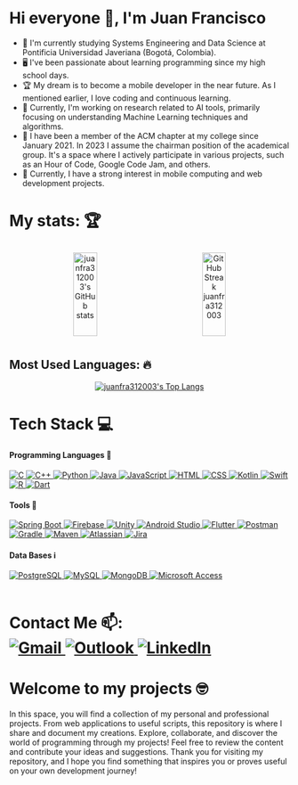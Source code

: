 <h1>Hi everyone 🤙, I'm Juan Francisco </h1>

<div align="left">
  <ul>
    <li>📘 I'm currently studying Systems Engineering and Data Science at Pontificia Universidad Javeriana (Bogotá, Colombia).</li>
    <li>🖥 I've been passionate about learning programming since my high school days.</li>
    <li>🏆 My dream is to become a mobile developer in the near future. As I mentioned earlier, I love coding and continuous learning.</li>
    <li>🤖 Currently, I'm working on research related to AI tools, primarily focusing on understanding Machine Learning techniques and algorithms.</li>
    <li>🥇 I have been a member of the ACM chapter at my college since January 2021. In 2023 I assume the chairman position of the academical group. It's a space where I actively participate in various projects, such as an Hour of Code, Google Code Jam, and others.</li>
    <li>🧠 Currently, I have a strong interest in mobile computing and web development projects.</li>
  </ul>
</div>

<div>
<h1> My stats: 🏆 </h2>
<div align="center">
  <div style="display: flex; flex-direction: row; align-items: center; justify-content: center;">
    <a href="[https://github-readme-stats.demolab.com/?user=juanfra312003](https://github-readme-stats.vercel.app/api?username=juanfra312003)" style="margin: 10px;">
      <img src="https://github-readme-stats.vercel.app/api?username=juanfra312003&show_icons=true&theme=algolia" alt="juanfra312003's GitHub stats" width="45%" height="150px";">
    </a>
    <a href="[https://streak-stats.demolab.com/?user=juanfra312003](https://streak-stats.demolab.com/?user=juanfra312003&theme=algolia)" style="margin: 10px;">
      <img src="https://streak-stats.demolab.com/?user=juanfra312003&theme=algolia" alt="GitHub Streak juanfra312003" width="45%" height="150px";">
    </a>
  </div>
</div>


<h2> Most Used Languages: 🔥 </h2>
<div align="center">
  <a href="[https://top-langs-stats.demolab.com/?user=juanfra312003](https://github-readme-stats-git-masterrstaa-rickstaa.vercel.app/api/top-langs/)">
    <img src="https://github-readme-stats-git-masterrstaa-rickstaa.vercel.app/api/top-langs/?username=juanfra312003&amp;layout=donut&amp;title_color=3382ed&amp;text_color=ffffff&amp;icon_color=0891b2&amp;bg_color=181824&amp;hide_border=true&amp;show_icons=true&amp;langs_count=10&theme=algolia" style="max-width: 100%;" alt="juanfra312003's Top Langs">
  </a>
</div>
</div>


<div align = "left">
  <h1> Tech Stack 💻 </h1>
  
  <h4> Programming Languages 📢</h4>
  <a href="https://en.wikipedia.org/wiki/C_(programming_language)">
            <img src="https://img.shields.io/badge/C-00599C?style=for-the-badge&logo=c&logoColor=white" alt="C">
        </a>
        <a href="https://en.wikipedia.org/wiki/C%2B%2B">
            <img src="https://img.shields.io/badge/C%2B%2B-00599C?style=for-the-badge&logo=c%2B%2B&logoColor=white" alt="C++">
        </a>
        <a href="https://www.python.org/">
            <img src="https://img.shields.io/badge/Python-3776AB?style=for-the-badge&logo=python&logoColor=white" alt="Python">
        </a>
        <a href="https://www.java.com/">
            <img src="https://img.shields.io/badge/Java-007396?style=for-the-badge&logo=java&logoColor=white" alt="Java">
        </a>
        <a href="https://developer.mozilla.org/en-US/docs/Web/JavaScript">
            <img src="https://img.shields.io/badge/JavaScript-F7DF1E?style=for-the-badge&logo=javascript&logoColor=black" alt="JavaScript">
        </a>
        <a href="https://developer.mozilla.org/en-US/docs/Web/HTML">
            <img src="https://img.shields.io/badge/HTML5-E34F26?style=for-the-badge&logo=html5&logoColor=white" alt="HTML">
        </a>
        <a href="https://developer.mozilla.org/en-US/docs/Web/CSS">
            <img src="https://img.shields.io/badge/CSS3-1572B6?style=for-the-badge&logo=css3&logoColor=white" alt="CSS">
        </a>
        <a href="https://kotlinlang.org/">
            <img src="https://img.shields.io/badge/Kotlin-0095D5?style=for-the-badge&logo=kotlin&logoColor=white" alt="Kotlin">
        </a>
        <a href="https://developer.apple.com/swift/">
            <img src="https://img.shields.io/badge/Swift-FFAC45?style=for-the-badge&logo=swift&logoColor=white" alt="Swift">
        </a>
        <a href="https://www.r-project.org/">
            <img src="https://img.shields.io/badge/R-276DC3?style=for-the-badge&logo=r&logoColor=white" alt="R">
        </a>
        <a href="https://dart.dev/">
            <img src="https://img.shields.io/badge/Dart-0175C2?style=for-the-badge&logo=dart&logoColor=white" alt="Dart">
        </a>
  
  <h4> Tools 🧰 </h4>
  <div>
        <a href="https://spring.io/projects/spring-boot">
            <img src="https://img.shields.io/badge/SpringBoot-6DB33F?style=for-the-badge&logo=spring-boot" alt="Spring Boot">
        </a>
        <a href="https://firebase.google.com/">
            <img src="https://img.shields.io/badge/Firebase-FFCA28?style=for-the-badge&logo=firebase&logoColor=black" alt="Firebase">
        </a>
        <a href="https://unity.com/">
            <img src="https://img.shields.io/badge/Unity-000000?style=for-the-badge&logo=unity" alt="Unity">
        </a>
        <a href="https://developer.android.com/studio">
            <img src="https://img.shields.io/badge/Android%20Studio-3DDC84?style=for-the-badge&logo=android-studio&logoColor=white" alt="Android Studio">
        </a>
        <a href="https://flutter.dev/">
            <img src="https://img.shields.io/badge/Flutter-02569B?style=for-the-badge&logo=flutter&logoColor=white" alt="Flutter">
        </a>
        <a href="https://www.postman.com/">
            <img src="https://img.shields.io/badge/Postman-FF6C37?style=for-the-badge&logo=postman&logoColor=black" alt="Postman">
        </a>
        <a href="https://gradle.org/">
            <img src="https://img.shields.io/badge/Gradle-02303A?style=for-the-badge&logo=gradle&logoColor=white" alt="Gradle">
        </a>
        <a href="https://maven.apache.org/">
            <img src="https://img.shields.io/badge/Maven-C71A36?style=for-the-badge&logo=apache-maven&logoColor=white" alt="Maven">
        </a>
        <a href="https://www.atlassian.com/">
            <img src="https://img.shields.io/badge/Atlassian-0052CC?style=for-the-badge&logo=atlassian&logoColor=white" alt="Atlassian">
        </a>
        <a href="https://www.atlassian.com/software/jira">
            <img src="https://img.shields.io/badge/Jira-0052CC?style=for-the-badge&logo=jira&logoColor=white" alt="Jira">
        </a>
    </div>
  
  <h4> Data Bases ℹ️ </h4>
  <div>
        <a href="https://www.postgresql.org/">
            <img src="https://img.shields.io/badge/PostgreSQL-336791?style=for-the-badge&logo=postgresql&logoColor=white" alt="PostgreSQL">
        </a>
        <a href="https://www.mysql.com/">
            <img src="https://img.shields.io/badge/MySQL-4479A1?style=for-the-badge&logo=mysql&logoColor=white" alt="MySQL">
        </a>
        <a href="https://www.mongodb.com/">
            <img src="https://img.shields.io/badge/MongoDB-47A248?style=for-the-badge&logo=mongodb&logoColor=white" alt="MongoDB">
        </a>
        <a href="https://www.microsoft.com/en-us/microsoft-365/get-started-with-office-2019-ppa">
            <img src="https://img.shields.io/badge/Microsoft%20Access-A4373A?style=for-the-badge&logo=microsoft-access&logoColor=white" alt="Microsoft Access">
        </a>
    </div>
</div>

<br>

<div align = "left">
  <h1> Contact Me 📫:
  <div>
        <a href="mailto:juanframireze@gmail.com">
            <img src="https://img.shields.io/badge/Gmail-EA4335?style=for-the-badge&logo=gmail&logoColor=white" alt="Gmail">
        </a>
        <a href="mailto:juanframireze@javeriana.edu.co">
            <img src="https://img.shields.io/badge/Outlook-0078D4?style=for-the-badge&logo=microsoft-outlook&logoColor=white" alt="Outlook">
        </a>
        <a href="https://www.linkedin.com/in/juan-francisco-ramirez-escobar-575636212">
            <img src="https://img.shields.io/badge/LinkedIn-0A66C2?style=for-the-badge&logo=linkedin&logoColor=white" alt="LinkedIn">
        </a>
    </div>
</div>


<div>
  <h1> Welcome to my projects 🤓</h1>
  <p> In this space, you will find a collection of my personal and professional projects. From web applications to useful scripts, this repository is where I share and document my creations. Explore, collaborate, and discover the world of programming through my projects! Feel free to review the content and contribute your ideas and suggestions. Thank you for visiting my repository, and I hope you find something that inspires you or proves useful on your own development journey!
  </p>
</div>






<!--
**juanfra312003/juanfra312003** is a ✨ _special_ ✨ repository because its `README.md` (this file) appears on your GitHub profile.

Here are some ideas to get you started:

- 🔭 I’m currently working on ...
- 🌱 I’m currently learning ...
- 👯 I’m looking to collaborate on ...
- 🤔 I’m looking for help with ...
- 💬 Ask me about ...
- 📫 How to reach me: ...
- 😄 Pronouns: ...
- ⚡ Fun fact: ...
-->
